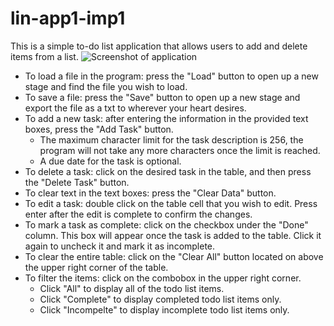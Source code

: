 # lin-app1-imp1
This is a simple to-do list application that allows users to add and delete items from a list.
![Screenshot of application](https://puu.sh/Inz8C/a5464b3031.png)

* To load a file in the program: press the "Load" button to open up a new stage and find the file you wish to load.
* To save a file: press the "Save" button to open up a new stage and export the file as a txt to wherever your heart desires.
* To add a new task: after entering the information in the provided text boxes, press the "Add Task" button.
   * The maximum character limit for the task description is 256, the program will not take any more characters once the limit is reached.
   * A due date for the task is optional.
* To delete a task: click on the desired task in the table, and then press the "Delete Task" button.
* To clear text in the text boxes: press the  "Clear Data" button.
* To edit a task: double click on the table cell that you wish to edit. Press enter after the edit is complete to confirm the changes.
* To mark a task as complete: click on the checkbox under the "Done" column. This box will appear once the task is added to the table. Click it again to uncheck it and mark it as incomplete.
* To clear the entire table: click on the "Clear All" button located on above the upper right corner of the table.
* To filter the items: click on the combobox in the upper right corner.
   * Click "All" to display all of the todo list items.
   * Click "Complete" to display completed todo list items only.
   * Click "Incompelte" to display incomplete todo list items only.
